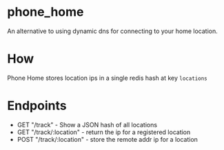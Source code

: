phone_home
==========

An alternative to using dynamic dns for connecting to your home location.

How
===

Phone Home stores location ips in a single redis hash at key `locations`

Endpoints
=========

* GET "/track" - Show a JSON hash of all locations
* GET "/track/:location" - return the ip for a registered location
* POST "/track/:location" - store the remote addr ip for a location
